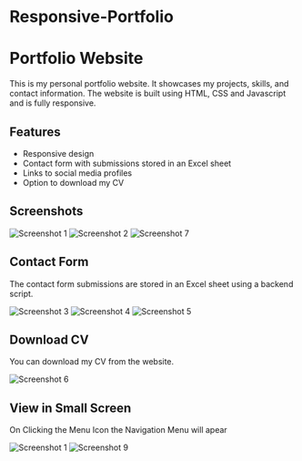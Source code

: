 # Responsive-Portfolio
# Portfolio Website

This is my personal portfolio website. It showcases my projects, skills, and contact information. The website is built using HTML, CSS and Javascript and is fully responsive.

## Features

- Responsive design
- Contact form with submissions stored in an Excel sheet
- Links to social media profiles
- Option to download my CV

## Screenshots

![Screenshot 1](Screenshot8.png)
![Screenshot 2](Screenshot2.png)
![Screenshot 7](Screenshot7.png)

## Contact Form

The contact form submissions are stored in an Excel sheet using a backend script.


![Screenshot 3](Screenshot3.png)
![Screenshot 4](Screenshot4.png)
![Screenshot 5](Screenshot5.png)


## Download CV

You can download my CV from the website.


![Screenshot 6](Screenshot6.png)


## View in Small Screen

On Clicking the Menu Icon the Navigation Menu will apear




![Screenshot 1](Screenshot1.png)
![Screenshot 9](Screenshot9.png)
